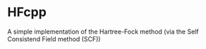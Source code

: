 # HFcpp
A simple implementation of the Hartree-Fock method (via the Self Consistend Field method (SCF))
